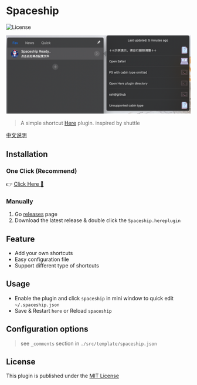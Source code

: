 # Spaceship

![License](https://img.shields.io/badge/license-MIT-blue.svg)

![screenshot](./media/screenshot.png)

> A simple shortcut [Here](https://here.app) plugin. inspired by shuttle

[中文说明](./README_zh.md)

## Installation

### One Click  (Recommend)

👉 <a href="https://jump.here.app/?installPlugin?title=Spaceship&url=https://github.com/FriendsOfHere/spaceship/releases/latest/download/Spaceship.hereplugin">Click Here 🔌</a>

### Manually
1. Go [releases](https://github.com/FriendsOfHere/spaceship/releases/latest/) page
2. Download the latest release & double click the `Spaceship.hereplugin`

## Feature
- Add your own shortcuts
- Easy configuration file
- Support different type of shortcuts

## Usage
- Enable the plugin and click `spaceship` in mini window to quick edit `~/.spaceship.json`
- Save & Restart `here` or Reload `spaceship`

## Configuration options
> see `_comments` section in `./src/template/spaceship.json`

## License
This plugin is published under the [MIT License](./LICENSE.md)
